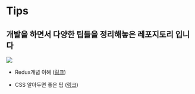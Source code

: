 # Tips
## 개발을 하면서 다양한 팁들을 정리해놓은 레포지토리 입니다
![](https://encrypted-tbn0.gstatic.com/images?q=tbn:ANd9GcSWYQ2iIiliIgf9w4230daH4hYd9ZZDZbyo3Q&usqp=CAU)
- Redux개념 이해 (<a href="https://velog.io/@tjdud0123/Redux-%EB%B0%8F-%EB%AF%B8%EB%93%A4%EC%9B%A8%EC%96%B4-Redux-saga-%EA%B8%B0%EB%B3%B8-%EC%A0%95%EB%A6%AC">링크</a>)

- CSS 알아두면 좋은 팁 (<a href="https://webclub.tistory.com/364">링크</a>)
